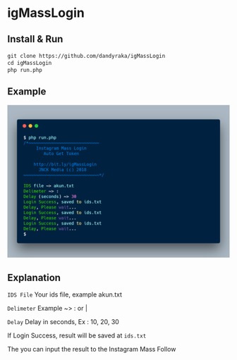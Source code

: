 # igMassLogin

Install & Run
--
```
git clone https://github.com/dandyraka/igMassLogin
cd igMassLogin
php run.php
```

Example
--
![Alt text](image/image.png "Example")

Explanation
--
`IDS File` Your ids file, example akun.txt

`Delimeter` Example ~> : or |

`Delay` Delay in seconds, Ex : 10, 20, 30

If Login Success, result will be saved at `ids.txt`

The you can input the result to the Instagram Mass Follow
